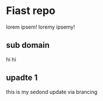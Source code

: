 # Fiast repo

lorem ipsem!
loremy ipsemy!

## sub domain

hi hi

## upadte 1 

this is my sedond update via brancing
